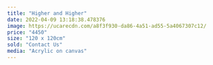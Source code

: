 ```yaml
---
title: "Higher and Higher"
date: 2022-04-09 13:18:38.478376
image: https://ucarecdn.com/a8f3f930-da86-4a51-ad55-5a4067307c12/
price: "4450"
size: "120 x 120cm"
sold: "Contact Us"
media: "Acrylic on canvas"
---
```


